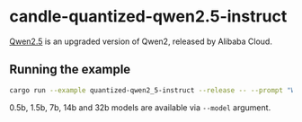 # candle-quantized-qwen2.5-instruct

[Qwen2.5](https://qwenlm.github.io/blog/qwen2.5/) is an upgraded version of Qwen2, released by Alibaba Cloud.

## Running the example

```bash
cargo run --example quantized-qwen2_5-instruct --release -- --prompt "Write a function to count prime numbers up to N."
```

0.5b, 1.5b, 7b, 14b and 32b models are available via `--model` argument.